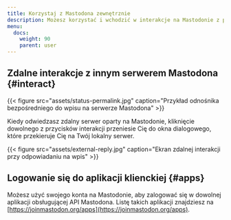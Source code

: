 ```yaml
---
title: Korzystaj z Mastodona zewnętrznie
description: Możesz korzystać i wchodzić w interakcje na Mastodonie z poziomu zewnętrznych aplikacji i stron.
menu:
  docs:
    weight: 90
    parent: user
---
```


## Zdalne interakcje z innym serwerem Mastodona {#interact}

{{< figure src="assets/status-permalink.jpg" caption="Przykład odnośnika bezpośredniego do wpisu na serwerze Mastodona" >}}

Kiedy odwiedzasz zdalny serwer oparty na Mastodonie, kliknięcie dowolnego z przycisków interakcji przeniesie Cię do okna dialogowego, które przekieruje Cię na Twój lokalny serwer.

{{< figure src="assets/external-reply.jpg" caption="Ekran zdalnej interakcji przy odpowiadaniu na wpis" >}}

## Logowanie się do aplikacji klienckiej {#apps}

Możesz użyć swojego konta na Mastodonie, aby zalogować się w dowolnej aplikacji obsługującej API Mastodona. Listę takich aplikacji znajdziesz na [https://joinmastodon.org/apps](https://joinmastodon.org/apps).
